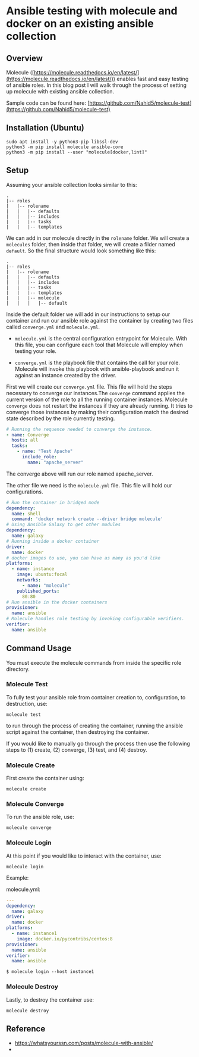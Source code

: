 
# Ansible testing with molecule and docker on an existing ansible collection

## Overview

Molecule ([https://molecule.readthedocs.io/en/latest/](https://molecule.readthedocs.io/en/latest/)) enables fast and easy testing of ansible roles. In this blog post I will walk through the process of setting up molecule with existing ansible collection.

Sample code can be found here: [https://github.com/Nahid5/molecule-test](https://github.com/Nahid5/molecule-test)

## Installation (Ubuntu)

```shell
sudo apt install -y python3-pip libssl-dev
python3 -m pip install molecule ansible-core
python3 -m pip install --user "molecule[docker,lint]"
```

## Setup

Assuming your ansible collection looks similar to this:

```shell
.
|-- roles
|   |-- rolename
|   |   |-- defaults
|   |   |-- includes
|   |   |-- tasks
|   |   |-- templates
```

We can add in our molecule directly in the `rolename` folder. We will create a `molecules` folder, then inside that folder, we will create a filder named `default`. So the final structure would look something like this:

```shell
.
|-- roles
|   |-- rolename
|   |   |-- defaults
|   |   |-- includes
|   |   |-- tasks
|   |   |-- templates
|   |   |-- molecule
|   |   |   |-- default
```

Inside the default folder we will add in our instructions to setup our container and run our ansible role against the container by creating two files called `converge.yml` and `molecule.yml`.

-   `molecule.yml` is the central configuration entrypoint for Molecule. With this file, you can configure each tool that Molecule will employ when testing your role.
    
-   `converge.yml` is the playbook file that contains the call for your role. Molecule will invoke this playbook with ansible-playbook and run it against an instance created by the driver.
    

First we will create our `converge.yml` file. This file will hold the steps necessary to converge our instances.The `converge` command applies the current version of the role to all the running container instances. Molecule `converge` does not restart the instances if they are already running. It tries to converge those instances by making their configuration match the desired state described by the role currently testing.

```yaml
# Running the requence needed to converge the instance.
- name: Converge
  hosts: all
  tasks:
    - name: "Test Apache"
      include_role:
        name: "apache_server"
```

The converge above will run our role named apache\_server.

The other file we need is the `molecule.yml` file. This file will hold our configurations.

```yaml
# Run the container in bridged mode
dependency:
  name: shell
  command: 'docker network create --driver bridge molecule'
# Using Ansible Galaxy to get other modules
dependency:
  name: galaxy
# Running inside a docker container
driver:
  name: docker
# docker images to use, you can have as many as you'd like
platforms:
  - name: instance
    image: ubuntu:focal
    networks:
      - name: "molecule"
    published_ports:
      80:80
# Run ansible in the docker containers
provisioner:
  name: ansible
# Molecule handles role testing by invoking configurable verifiers.
verifier:
  name: ansible
```

## Command Usage

You must execute the molecule commands from inside the specific role directory.

### Molecule Test
To fully test your ansible role from container creation to, configuration, to destruction, use:

`molecule test`

to run through the process of creating the container, running the ansible script against the container, then destroying the container.

If you would like to manually go through the process then use the following steps to (1) create, (2) converge, (3) test, and (4) destroy. 

### Molecule Create
First create the container using:

`molecule create`

### Molecule Converge
To run the ansible role, use:

`molecule converge`

### Molecule Login
At this point if you would like to interact with the container, use:

`molecule login`

Example:

molecule.yml:
```yaml
---
dependency:
  name: galaxy
driver:
  name: docker
platforms:
  - name: instance1
    image: docker.io/pycontribs/centos:8
provisioner:
  name: ansible
verifier:
  name: ansible
```

```shell
$ molecule login --host instance1
```

### Molecule Destroy
Lastly, to destroy the container use:

`molecule destroy`

## Reference

* https://whatsyourssn.com/posts/molecule-with-ansible/
* 